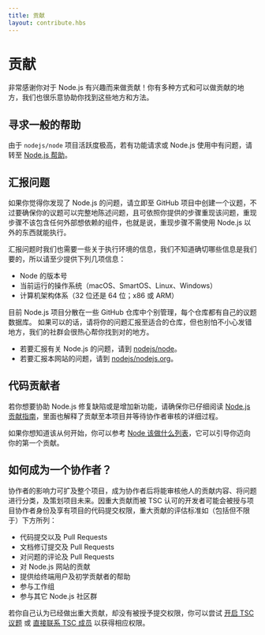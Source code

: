```yaml
---
title: 贡献
layout: contribute.hbs
---
```


# 贡献

非常感谢你对于 Node.js 有兴趣而来做贡献！你有多种方式和可以做贡献的地方，我们也很乐意协助你找到这些地方和方法。

## 寻求一般的帮助

由于 `nodejs/node` 项目活跃度极高，若有功能请求或 Node.js 使用中有问题，请转至 [Node.js 帮助](https://github.com/nodejs/help/issues)。

## 汇报问题

如果你觉得你发现了 Node.js 的问题，请立即至 GitHub 项目中创建一个议题，不过要确保你的议题可以完整地陈述问题，且可依照你提供的步骤重现该问题，重现步骤不该包含任何外部想依赖的组件，也就是说，重现步骤不需使用 Node.js 以外的东西就能执行。

汇报问题时我们也需要一些关于执行环境的信息，我们不知道确切哪些信息是我们要的，所以请至少提供下列几项信息：

* Node 的版本号
* 当前运行的操作系统（macOS、SmartOS、Linux、Windows）
* 计算机架构体系（32 位还是 64 位；x86 或 ARM）

目前 Node.js 项目分散在一些 GitHub 仓库中个别管理，每个仓库都有自己的议题数据库。 如果可以的话，请将你的问题汇报至适合的仓库，但也别怕不小心发错地方，我们的社群会很热心帮你找到对的地方。

* 若要汇报有关 Node.js 的问题，请到 [nodejs/node](https://github.com/nodejs/node)。
* 若要汇报本网站的问题，请到 [nodejs/nodejs.org](https://github.com/nodejs/nodejs.org/issues)。

## 代码贡献者

若你想要协助 Node.js 修复缺陷或是增加新功能，请确保你已仔细阅读 [Node.js 贡献指南](https://github.com/nodejs/node/blob/master/CONTRIBUTING.md#pull-requests)，里面也解释了贡献至本项目并等待协作者审核的详细过程。

如果你想知道该从何开始，你可以参考 [Node 该做什么列表](https://www.nodetodo.org/)，它可以引导你迈向你的第一个贡献。

## 如何成为一个协作者？

协作者的影响力可扩及整个项目，成为协作者后将能审核他人的贡献内容、将问题进行分类，及策划项目未来。因重大贡献而被 TSC 认可的开发者可能会被授与项目协作者身份及享有项目的代码提交权限，重大贡献的评估标准如（包括但不限于）下方所列：

* 代码提交以及 Pull Requests
* 文档修订提交及 Pull Requests
* 对问题的评论及 Pull Requests
* 对 Node.js 网站的贡献
* 提供给终端用户及初学贡献者的帮助
* 参与工作组
* 参与其它 Node.js 社区群

若你自己认为已经做出重大贡献，却没有被授予提交权限，你可以尝试 [开启 TSC 议题](https://github.com/nodejs/TSC/issues) 或 [直接联系 TSC 成员](https://github.com/nodejs/TSC#current-members) 以获得相应权限。
